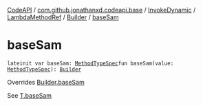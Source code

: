 [CodeAPI](../../../../index.md) / [com.github.jonathanxd.codeapi.base](../../../index.md) / [InvokeDynamic](../../index.md) / [LambdaMethodRef](../index.md) / [Builder](index.md) / [baseSam](.)

# baseSam

`lateinit var baseSam: `[`MethodTypeSpec`](../../../../com.github.jonathanxd.codeapi.common/-method-type-spec/index.md)`fun baseSam(value: `[`MethodTypeSpec`](../../../../com.github.jonathanxd.codeapi.common/-method-type-spec/index.md)`): `[`Builder`](index.md)

Overrides [Builder.baseSam](../../../-invoke-dynamic-base/-lambda-method-ref-base/-builder/base-sam.md)

See [T.baseSam](#)

